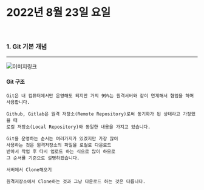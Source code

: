 # 2022년 8월 23일 요일
<br>

### 1. Git 기본 개념
---

![이미지링크](https://t1.daumcdn.net/cfile/tistory/993CCF4B5F17C75211)

#### Git 구조

    Git은 내 컴퓨터에서만 운영해도 되지만 거의 99%는 원격서버와 같이 연계해서 협업을 하며 사용합니다. 

    Github, Gitlab은 원격 저장소(Remote Repository)로써 동기화가 된 상태라고 가정했을 때
    로컬 저장소(Local Repository)와 동일한 내용을 가지고 있습니다. 

    Git을 운영하는 순서는 여러가지가 있겠지만 가장 많이
    사용하는 것은 원격저장소의 파일을 로컬로 다운로드
    받아서 작업 후 다시 업로드 하는 식으로 많이 하므로
    그 순서를 기준으로 설명하겠습니다. 

    서버에서 Clone해오기

    원격저장소에서 Clone하는 것과 그냥 다운로드 하는 것은 다릅니다. 